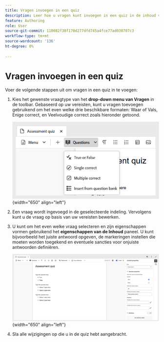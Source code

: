 ```yaml
---
title: Vragen invoegen in een quiz
description: Leer hoe u vragen kunt invoegen in een quiz in de inhoud voor leren en training.
feature: Authoring
role: User
source-git-commit: 110082f38f170d277dfd745a4fce77ad030707c3
workflow-type: tm+mt
source-wordcount: '136'
ht-degree: 0%

---
```


# Vragen invoegen in een quiz

Voer de volgende stappen uit om vragen in een quiz in te voegen:

1. Kies het gewenste vraagtype van het **drop-down menu van Vragen** in de toolbar. Gebaseerd op uw vereisten, kunt u vragen toevoegen gebruikend om het even welke drie beschikbare formaten: Waar of Vals, Enige correct, en Veelvoudige correct zoals hieronder getoond.

   ![](assets/question-types.png){width="650" align="left"}

1. Een vraag wordt ingevoegd in de geselecteerde indeling. Vervolgens kunt u de vraag op basis van uw vereisten bewerken.

1. U kunt om het even welke vraag selecteren en zijn eigenschappen vormen gebruikend het **eigenschappen van de Inhoud** paneel. U kunt bijvoorbeeld het juiste antwoord opgeven, de markeringen instellen die moeten worden toegekend en eventuele sancties voor onjuiste antwoorden definiëren.

   ![](assets/question-properties.png){width="650" align="left"}

1. Sla alle wijzigingen op die u in de quiz hebt aangebracht.

